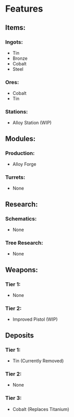 ﻿# Features
## Items:
### Ingots:
- Tin
- Bronze
- Cobalt
- Steel

### Ores:
- Cobalt
- Tin

### Stations:
- Alloy Station (WIP)

## Modules:
### Production:
- Alloy Forge
### Turrets:
- None

## Research:
### Schematics:
- None
### Tree Research:
- None

## Weapons:
### Tier 1:
- None
### Tier 2:
- Improved Pistol (WIP)

## Deposits
### Tier 1:
- Tin (Currently Removed)
### Tier 2:
- None
### Tier 3:
- Cobalt (Replaces Titanium)